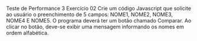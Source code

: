 Teste de Performance 3
Exercício 02
Crie um código Javascript que solicite ao usuário o preenchimento de 5 campos: NOME1, NOME2, NOME3, NOME4 E NOME5. O programa deverá ter um botão chamado Comparar. Ao clicar no botão, deve-se exibir uma mensagem informando os nomes em ordem alfabética.